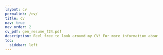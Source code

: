 ```yaml
---
layout: cv
permalink: /cv/
title: cv
nav: true
nav_order: 2
cv_pdf: gen_resume_f24.pdf
description: Feel free to look around my CV! For more information about the projects I have worked on, please refer to the projects tab. 
toc:
  sidebar: left
---
```

